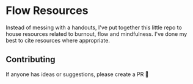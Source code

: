 # Flow Resources

Instead of messing with a handouts, I've put together this little repo to  house resources related to burnout, flow and mindfulness. I've done my best to cite resources where appropriate.

## Contributing

If anyone has ideas or suggestions, please create a PR 🙂
